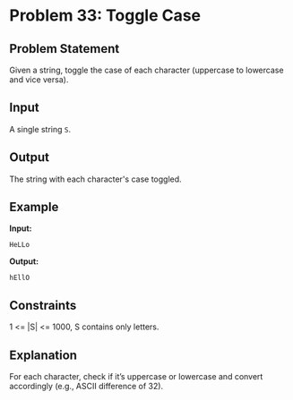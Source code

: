 # Problem 33: Toggle Case

## Problem Statement
Given a string, toggle the case of each character (uppercase to lowercase and vice versa).

## Input
A single string `S`.

## Output
The string with each character's case toggled.

## Example
**Input:**
```
HeLLo
```

**Output:**
```
hEllO
```

## Constraints
1 <= |S| <= 1000, S contains only letters.

## Explanation
For each character, check if it’s uppercase or lowercase and convert accordingly (e.g., ASCII difference of 32).
